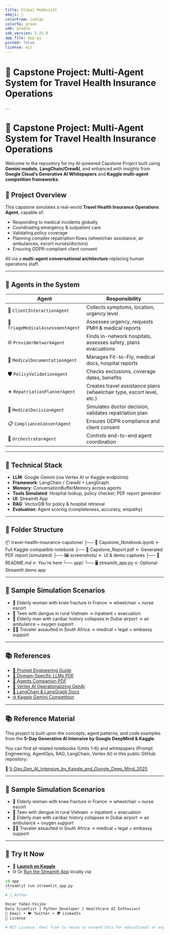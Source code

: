 ```yaml
---
title: Global MedAssist
emoji: 🧠
colorFrom: indigo
colorTo: green
sdk: gradio
sdk_version: 5.25.0
app_file: app.py
pinned: false
license: mit
---
```


# 🧠 Capstone Project: Multi-Agent System for Travel Health Insurance Operations
...

# 🧠 Capstone Project: Multi-Agent System for Travel Health Insurance Operations

Welcome to the repository for my AI-powered Capstone Project built using **Gemini models**, **LangChain/CrewAI**, and enhanced with insights from **Google Cloud’s Generative AI Whitepapers** and **Kaggle multi-agent competition frameworks**.

## 🚀 Project Overview

This capstone simulates a real-world **Travel Health Insurance Operations Agent**, capable of:

- Responding to medical incidents globally
- Coordinating emergency & outpatient care
- Validating policy coverage
- Planning complex repatriation flows (wheelchair assistance, air ambulances, escort nurses/doctors)
- Ensuring GDPR-compliant client consent

All via a **multi-agent conversational architecture** replacing human operations staff.

---

## 🧩 Agents in the System

| Agent                    | Responsibility |
|-------------------------|----------------|
| 🤝 `ClientInteractionAgent` | Collects symptoms, location, urgency level |
| 🏥 `TriageMedicalAssessmentAgent` | Assesses urgency, requests PMH & medical reports |
| 🌐 `ProviderNetworkAgent` | Finds in-network hospitals, assesses safety, plans evacuations |
| 📄 `MedicalDocumentationAgent` | Manages Fit-to-Fly, medical docs, hospital reports |
| 🛡️ `PolicyValidationAgent` | Checks exclusions, coverage dates, benefits |
| ✈️ `RepatriationPlannerAgent` | Creates travel assistance plans (wheelchair type, escort level, etc.) |
| 🧠 `MedicalDecisionAgent` | Simulates doctor decision, validates repatriation plan |
| 📋 `ComplianceConsentAgent` | Ensures GDPR compliance and client consent |
| 🧭 `OrchestratorAgent` | Controls end-to-end agent coordination |

---

## 🧠 Technical Stack

- **LLM**: Google Gemini (via Vertex AI or Kaggle endpoints)
- **Framework**: LangChain / CrewAI + LangGraph
- **Memory**: ConversationBufferMemory across agents
- **Tools Simulated**: Hospital lookup, policy checker, PDF report generator
- **UI**: Streamlit App
- **RAG**: VectorDB for policy & hospital retrieval
- **Evaluation**: Agent scoring (completeness, accuracy, empathy)

---

## 📁 Folder Structure
📦 travel-health-insurance-capstone/ ├── 📓 Capstone_Notebook.ipynb ← Full Kaggle-compatible notebook ├── 📄 Capstone_Report.pdf ← Generated PDF report (simulated) ├── 🖼️ screenshots/ ← UI & demo captures ├── 📝 README.md ← You're here └── app/ └── 🖥️ streamlit_app.py ← Optional Streamlit demo app


---

## 🧪 Sample Simulation Scenarios

- 🧓 Elderly woman with knee fracture in France → wheelchair + nurse escort
- 🌴 Teen with dengue in rural Vietnam → inpatient + evacuation
- 🛬 Elderly man with cardiac history collapses in Dubai airport → air ambulance + oxygen support
- 🕵️‍♀️ Traveler assaulted in South Africa → medical + legal + embassy support

---

## 📚 References

- [📘 Prompt Engineering Guide](https://developers.google.com/machine-learning/prompt-engineering)
- [🧾 Domain-Specific LLMs PDF](#)
- [🔗 Agents Companion PDF](#)
- [🤖 Vertex AI Operationalizing GenAI](#)
- [📍 LangChain & LangGraph Docs](https://docs.langchain.com/)
- [🌐 Kaggle Gemini Competition](https://www.kaggle.com/competitions/multimodal-multi-agent/overview)

---

## 📚 Reference Material

This project is built upon the concepts, agent patterns, and code examples from the **5-Day Generative AI Intensive by Google DeepMind & Kaggle**.

You can find all related notebooks (Units 1–6) and whitepapers (Prompt Engineering, AgentOps, RAG, LangChain, Vertex AI) in this public GitHub repository:

🔗 [5-Day_Gen_AI_Intensive_by_Kaggle_and_Google_Deep_Mind_2025](https://github.com/OYanez85/5-Day_Gen_AI_Intensive_by_Kaggle_and_Goggle_Deep_Mind_2025)

---

## 🧪 Sample Simulation Scenarios

- 🧓 Elderly woman with knee fracture in France → wheelchair + nurse escort
- 🌴 Teen with dengue in rural Vietnam → inpatient + evacuation
- 🛬 Elderly man with cardiac history collapses in Dubai airport → air ambulance + oxygen support
- 🕵️‍♀️ Traveler assaulted in South Africa → medical + legal + embassy support

---

## 💬 Try It Now

- 🔗 [**Launch on Kaggle**](#)
- 🌐 Or [Run the Streamlit App](#) locally via:

```bash
cd app
streamlit run streamlit_app.py
´´´ 
# 👋 Author

Oscar Yáñez-Feijóo
Data Scientist | Python Developer | Healthcare AI Enthusiast
📧 Email • 🐦 Twitter • 🌍 LinkedIn
📝 License

# MIT License. Feel free to reuse or extend this for educational or experimental purposes.